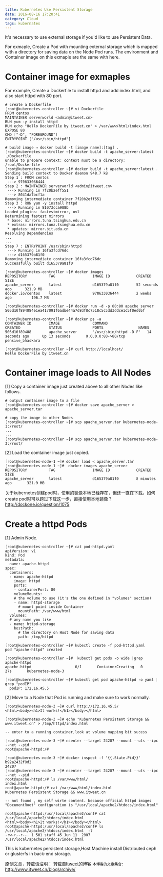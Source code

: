 ```yaml
---
title: Kubernetes Use Persistent Storage
date: 2016-08-16 17:20:41
category: Cloud
tags: kubernates
---
```

It's necessary to use external storage if you'd like to use Persistent Data.
    
For exmaple, Create a Pod with mounting external storage which is mapped with a directory for saving data on the Node Pod runs. The environment and Container image on this exmaple are the same with here.

# Container image for exmaples
For example, Create a Dockerfile to install httpd and add index.html, and also start httpd with 80 port.
```
# create a Dockerfile
[root@kubernetes-controller ~]# vi Dockerfile
FROM centos
MAINTAINER serverworld <admin@itweet.cn>
RUN yum -y install httpd
RUN echo "Hello DockerFile by itweet.cn" > /var/www/html/index.html
EXPOSE 80
CMD ["-D", "FOREGROUND"]
ENTRYPOINT ["/usr/sbin/httpd"]

# build image ⇒ docker build -t [image name]:[tag] . 
[root@kubernetes-controller ~]# docker build -t apache_server:latest ./Dockerfile 
unable to prepare context: context must be a directory: /root/Dockerfile
[root@kubernetes-controller ~]# docker build -t apache_server:latest .
Sending build context to Docker daemon 948.7 kB
Step 1 : FROM centos
 ---> 970633036444
Step 2 : MAINTAINER serverworld <admin@itweet.cn>
 ---> Running in 7f20b2eff551
 ---> 8041da7bcf1a
Removing intermediate container 7f20b2eff551
Step 3 : RUN yum -y install httpd
 ---> Running in 81073cca988b
Loaded plugins: fastestmirror, ovl
Determining fastest mirrors
 * base: mirrors.tuna.tsinghua.edu.cn
 * extras: mirrors.tuna.tsinghua.edu.cn
 * updates: mirror.bit.edu.cn
Resolving Dependencies
...
...
Step 7 : ENTRYPOINT /usr/sbin/httpd
 ---> Running in 16fa3fcd76dc
 ---> d165379a81f0
Removing intermediate container 16fa3fcd76dc
Successfully built d165379a81f0

[root@kubernetes-controller ~]# docker images 
REPOSITORY          TAG                 IMAGE ID            CREATED             SIZE
apache_server       latest              d165379a81f0        52 seconds ago      321.9 MB
docker.io/centos    latest              970633036444        2 weeks ago         196.7 MB

[root@kubernetes-controller ~]# docker run -d -p 80:80 apache_server 
505d10f894084e1ea417091f6adbe44a7d8df8c7518c5c5dd3ddce1c5f0ed05f

[root@kubernetes-controller ~]# docker ps -a
CONTAINER ID        IMAGE               COMMAND                  CREATED             STATUS              PORTS                NAMES
505d10f89408        apache_server       "/usr/sbin/httpd -D F"   14 seconds ago      Up 13 seconds       0.0.0.0:80->80/tcp   pensive_bhaskara

[root@kubernetes-controller ~]# curl http://localhost/
Hello DockerFile by itweet.cn
```


# Container image loads to All Nodes

[1] Copy a container image just created above to all other Nodes like follows.
```
# output container image to a file
[root@kubernetes-controller ~]# docker save apache_server > apache_server.tar

# copy the image to other Nodes
[root@kubernetes-controller ~]# scp apache_server.tar kubernetes-node-1:/root/
...
...
[root@kubernetes-controller ~]# scp apache_server.tar kubernetes-node-3:/root/
```

[2] Load the comtainer image just copied.
```
[root@kubernetes-node-1 ~]# docker load < apache_server.tar 
[root@kubernetes-node-1 ~]#  docker images apache_server
REPOSITORY          TAG                 IMAGE ID            CREATED             SIZE
apache_server       latest              d165379a81f0        8 minutes ago       321.9 MB
```

关于kubernetes创建pod时，使用的镜像本地已经存在，但还一直在下载。如何create pod时可以跨过下载这一步，直接使用本地镜像？
    http://dockone.io/question/1075

#  Create a httpd Pods
[1] Admin Node.
```
[root@kubernetes-controller ~]# cat pod-httpd.yaml 
apiVersion: v1
kind: Pod
metadata:
  name: apache-httpd
spec:
  containers:
  - name: apache-httpd
    image: httpd
    ports:
    - containerPort: 80
    volumeMounts:
    # the volume to use (it's the one defined in "volumes" section)
    - name: httpd-storage
      # mount point inside Container
      mountPath: /var/www/html
  volumes:
  # any name you like
  - name: httpd-storage
    hostPath:
      # the directory on Host Node for saving data
      path: /tmp/httpd

[root@kubernetes-controller ~]# kubectl create -f pod-httpd.yaml 
pod "apache-httpd" created

[root@kubernetes-controller ~]#  kubectl get pods -o wide |grep apache-httpd  
apache-httpd                    0/1       ContainerCreating   0          27s       kubernetes-node-3

[root@kubernetes-controller ~]# kubectl get pod apache-httpd -o yaml | grep "podIP"  
  podIP: 172.16.45.5

```

[2] Move to a Node that Pod is running and make sure to work normally.
```
[root@kubernetes-node-3 ~]# curl http://172.16.45.5/
<html><body><h1>It works!</h1></body></html>

[root@kubernetes-node-3 ~]# echo "Kubernetes Persistent Storage && www.itweet.cn" > /tmp/httpd/index.html         

-- enter to a running container,look at volume mapping bit sucess

[root@kubernetes-node-3 ~]# nsenter --target 24207 --mount --uts --ipc --net --pid     
root@apache-httpd:/# 

[root@kubernetes-node-3 ~]# docker inspect -f '{{.State.Pid}}' b92a2432f8d2
24207
[root@kubernetes-node-3 ~]# nsenter --target 24207 --mount --uts --ipc --net --pid     
root@apache-httpd:/# ls /var/www/html/
index.html
root@apache-httpd:/# cat /var/www/html/index.html 
Kubernetes Persistent Storage && www.itweet.cn

-- not found , my self wirte content. because official httpd images "DocumentRoot" configuration is "/usr/local/apache2/htdocs/index.html"  

root@apache-httpd:/usr/local/apache2/conf# cat /usr/local/apache2/htdocs/index.html   
<html><body><h1>It works!</h1></body></html>
root@apache-httpd:/usr/local/apache2/conf# ls /usr/local/apache2/htdocs/index.html  -l
-rw-r--r--. 1 501 staff 45 Jun 11  2007 /usr/local/apache2/htdocs/index.html
```

This is kubernetes persistent storage,Host Machine install Distributed ceph or glusterfs in back-end storage.


原创文章，转载请注明： 转载自[Itweet](http://www.itweet.cn)的博客
`本博客的文章集合:` http://www.itweet.cn/blog/archive/
